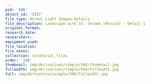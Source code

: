 ```yaml
---
pid: '586'
object_id: '3327'
file_type: Normal Light Images›Details
file_description: Landscape with St. Jerome (Munich) - Detail 1
original_format:
research_date:
researchers:
equipment_used:
file_location:
file_notes:
collection: curatorial_files
order: '158'
thumbnail: img/derivatives/simple/586/thumbnail.jpg
fullwidth: img/derivatives/simple/586/fullwidth.jpg
full: img/derivatives/simple/586/fullwidth.jpg
---
```

